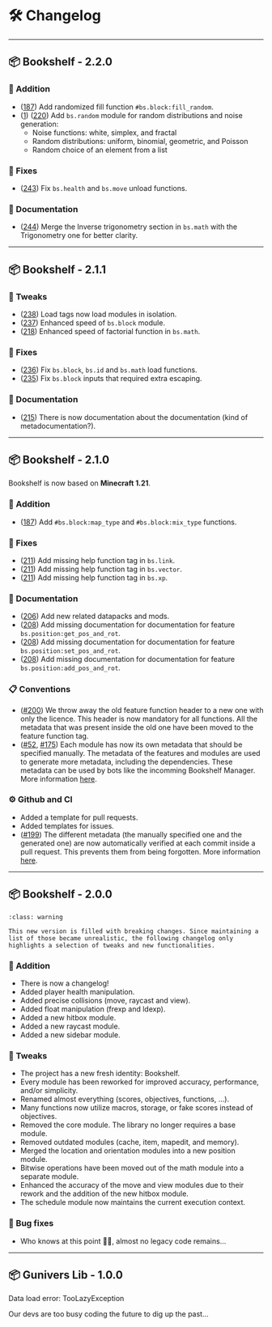 # 🛠️ Changelog

---

## 📦 Bookshelf - 2.2.0

### 🎉 Addition
- ([187](https://github.com/Gunivers/Bookshelf/pull/222)) Add randomized fill function `#bs.block:fill_random`.
- ([1](https://github.com/Gunivers/Bookshelf/issues/1)) ([220](https://github.com/Gunivers/Bookshelf/issues/220)) Add `bs.random` module for random distributions and noise generation:
  - Noise functions: white, simplex, and fractal
  - Random distributions: uniform, binomial, geometric, and Poisson
  - Random choice of an element from a list

### 🐛 Fixes
- ([243](https://github.com/Gunivers/Bookshelf/issues/243)) Fix `bs.health` and `bs.move` unload functions.

### 📄 Documentation
- ([244](https://github.com/Gunivers/Bookshelf/issues/244)) Merge the Inverse trigonometry section in `bs.math` with the Trigonometry one for better clarity.

---

## 📦 Bookshelf - 2.1.1

### 🔁 Tweaks
- ([238](https://github.com/Gunivers/Bookshelf/pull/238)) Load tags now load modules in isolation.
- ([237](https://github.com/Gunivers/Bookshelf/pull/237)) Enhanced speed of `bs.block` module.
- ([218](https://github.com/Gunivers/Bookshelf/pull/218)) Enhanced speed of factorial function in `bs.math`.

### 🐛 Fixes
- ([236](https://github.com/Gunivers/Bookshelf/issues/236)) Fix `bs.block`, `bs.id` and `bs.math` load functions.
- ([235](https://github.com/Gunivers/Bookshelf/issues/235)) Fix `bs.block` inputs that required extra escaping.

### 📄 Documentation
- ([215](https://github.com/Gunivers/Bookshelf/issues/215)) There is now documentation about the documentation (kind of metadocumentation?).

---

## 📦 Bookshelf - 2.1.0

Bookshelf is now based on **Minecraft 1.21**.

### 🎉 Addition
- ([187](https://github.com/Gunivers/Bookshelf/issues/187)) Add `#bs.block:map_type` and `#bs.block:mix_type` functions.

### 🐛 Fixes
- ([211](https://github.com/Gunivers/Bookshelf/pull/211)) Add missing help function tag in `bs.link`.
- ([211](https://github.com/Gunivers/Bookshelf/pull/211)) Add missing help function tag in `bs.vector`.
- ([211](https://github.com/Gunivers/Bookshelf/pull/211)) Add missing help function tag in `bs.xp`.

### 📄 Documentation
- ([206](https://github.com/Gunivers/Bookshelf/issues/206)) Add new related datapacks and mods.
- ([208](https://github.com/Gunivers/Bookshelf/issues/208)) Add missing documentation for documentation for feature `bs.position:get_pos_and_rot`.
- ([208](https://github.com/Gunivers/Bookshelf/issues/208)) Add missing documentation for documentation for feature `bs.position:set_pos_and_rot`.
- ([208](https://github.com/Gunivers/Bookshelf/issues/208)) Add missing documentation for documentation for feature `bs.position:add_pos_and_rot`.

### 📋 Conventions
- ([#200](https://github.com/Gunivers/Bookshelf/issues/200)) We throw away the old feature function header to a new one with only the licence. This header is now mandatory for all functions. All the metadata that was present inside the old one have been moved to the feature function tag.
- ([#52](https://github.com/Gunivers/Bookshelf/issues/52), [#175](https://github.com/Gunivers/Bookshelf/issues/175)) Each module has now its own metadata that should be specified manually. The metadata of the features and modules are used to generate more metadata, including the dependencies. These metadata can be used by bots like the incomming Bookshelf Manager. More information [here](project:contribute/metadata.md).

### ⚙️ Github and CI
- Added a template for pull requests.
- Added templates for issues.
- ([#199](https://github.com/Gunivers/Bookshelf/pull/199)) The different metadata (the manually specified one and the generated one) are now automatically verified at each commit inside a pull request. This prevents them from being forgotten. More information [here](project:contribute/contribution-validation.md).

---

## 📦 Bookshelf - 2.0.0

```{admonition} Breaking changes
:class: warning

This new version is filled with breaking changes. Since maintaining a list of those became unrealistic, the following changelog only highlights a selection of tweaks and new functionalities.
```

### 🎉 Addition
- There is now a changelog!
- Added player health manipulation.
- Added precise collisions (move, raycast and view).
- Added float manipulation (frexp and ldexp).
- Added a new hitbox module.
- Added a new raycast module.
- Added a new sidebar module.

### 🔁 Tweaks
- The project has a new fresh identity: Bookshelf.
- Every module has been reworked for improved accuracy, performance, and/or simplicity.
- Renamed almost everything (scores, objectives, functions, ...).
- Many functions now utilize macros, storage, or fake scores instead of objectives.
- Removed the core module. The library no longer requires a base module.
- Removed outdated modules (cache, item, mapedit, and memory).
- Merged the location and orientation modules into a new position module.
- Bitwise operations have been moved out of the math module into a separate module.
- Enhanced the accuracy of the move and view modules due to their rework and the addition of the new hitbox module.
- The schedule module now maintains the current execution context.

### 🐛 Bug fixes
- Who knows at this point 🤷‍♂️, almost no legacy code remains...

---

## 📦 Gunivers Lib - 1.0.0

Data load error: TooLazyException

Our devs are too busy coding the future to dig up the past...
